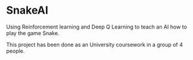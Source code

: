 # SnakeAI
Using Reinforcement learning and Deep Q Learning to teach an AI how to play the game Snake.

This project has been done as an University coursework in a group of 4 people.
